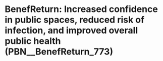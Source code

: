 # BenefReturn: __Increased confidence in public spaces, reduced risk of infection, and improved overall public health__ (PBN__BenefReturn_773)

